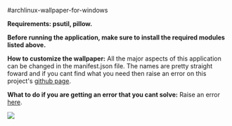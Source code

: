 #archlinux-wallpaper-for-windows

**Requirements: psutil, pillow.**

**Before running the application, make sure to install the required modules listed above.**

**How to customize the wallpaper:** All the major aspects of this application can be changed in the manifest.json file. The names are pretty straight foward and if you cant find what you need then raise an error on this project's [github page](https://github.com/katznboyz1/archlinux-wallpaper-for-windows).

**What to do if you are getting an error that you cant solve:** Raise an error [here](https://github.com/katznboyz1/archlinux-wallpaper-for-windows).

![](https://i.imgur.com/uepXeTx.png?raw=true)
